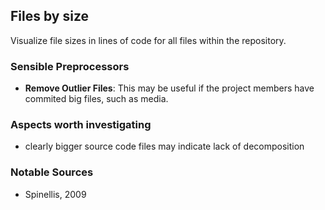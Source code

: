 ## Files by size
Visualize file sizes in lines of code for all files within the repository.

### Sensible Preprocessors
- **Remove Outlier Files**: This may be useful if the project 
members have commited big files, such as media.

### Aspects worth investigating
- clearly bigger source code files may indicate lack of decomposition

### Notable Sources
- Spinellis, 2009